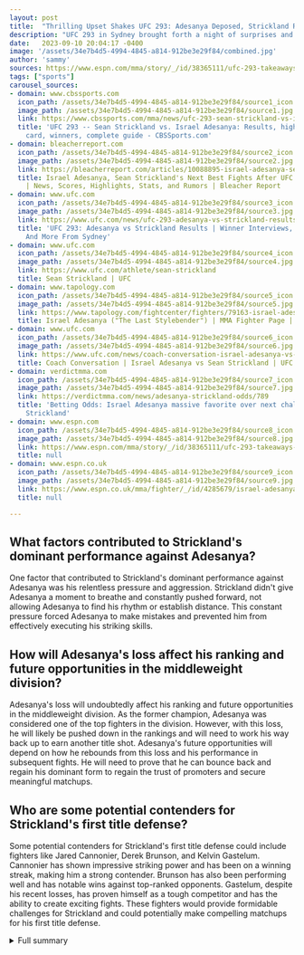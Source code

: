 ```yaml
---
layout: post
title:  "Thrilling Upset Shakes UFC 293: Adesanya Deposed, Strickland Rises"
description: "UFC 293 in Sydney brought forth a night of surprises and intense matchups. The main event saw Sean Strickland dethrone Israel Adesanya in a stunning upset, while the rest of the fight card provided thrilling moments and impressive performances."
date:   2023-09-10 20:04:17 -0400
image: '/assets/34e7b4d5-4994-4845-a814-912be3e29f84/combined.jpg'
author: 'sammy'
sources: https://www.espn.com/mma/story/_/id/38365111/ufc-293-takeaways-sean-strickland-major-upset-israel-adesanya-continues-shocking-ufc-trend https://www.cbssports.com/mma/news/ufc-293-sean-strickland-vs-israel-adesanya-results-highlights-fight-card-winners-complete-guide/ https://bleacherreport.com/articles/10088895-israel-adesanya-sean-stricklands-next-best-fights-after-ufc-293-results https://www.ufc.com/news/ufc-293-adesanya-vs-strickland-results-highlights-winner-interviews-sydney https://www.ufc.com/athlete/sean-strickland https://www.espn.co.uk/mma/fighter/_/id/4285679/israel-adesanya https://www.tapology.com/fightcenter/fighters/79163-israel-adesanya https://www.ufc.com/news/coach-conversation-israel-adesanya-vs-sean-strickland-ufc-293 https://verdictmma.com/news/adesanya-strickland-odds/789
tags: ["sports"]
carousel_sources:
- domain: www.cbssports.com
  icon_path: /assets/34e7b4d5-4994-4845-a814-912be3e29f84/source1_icon.jpg
  image_path: /assets/34e7b4d5-4994-4845-a814-912be3e29f84/source1.jpg
  link: https://www.cbssports.com/mma/news/ufc-293-sean-strickland-vs-israel-adesanya-results-highlights-fight-card-winners-complete-guide/
  title: 'UFC 293 -- Sean Strickland vs. Israel Adesanya: Results, highlights, fight
    card, winners, complete guide - CBSSports.com'
- domain: bleacherreport.com
  icon_path: /assets/34e7b4d5-4994-4845-a814-912be3e29f84/source2_icon.jpg
  image_path: /assets/34e7b4d5-4994-4845-a814-912be3e29f84/source2.jpg
  link: https://bleacherreport.com/articles/10088895-israel-adesanya-sean-stricklands-next-best-fights-after-ufc-293-results
  title: Israel Adesanya, Sean Strickland's Next Best Fights After UFC 293 Results
    | News, Scores, Highlights, Stats, and Rumors | Bleacher Report
- domain: www.ufc.com
  icon_path: /assets/34e7b4d5-4994-4845-a814-912be3e29f84/source3_icon.jpg
  image_path: /assets/34e7b4d5-4994-4845-a814-912be3e29f84/source3.jpg
  link: https://www.ufc.com/news/ufc-293-adesanya-vs-strickland-results-highlights-winner-interviews-sydney
  title: 'UFC 293: Adesanya vs Strickland Results | Winner Interviews, Highlights
    And More From Sydney'
- domain: www.ufc.com
  icon_path: /assets/34e7b4d5-4994-4845-a814-912be3e29f84/source4_icon.jpg
  image_path: /assets/34e7b4d5-4994-4845-a814-912be3e29f84/source4.jpg
  link: https://www.ufc.com/athlete/sean-strickland
  title: Sean Strickland | UFC
- domain: www.tapology.com
  icon_path: /assets/34e7b4d5-4994-4845-a814-912be3e29f84/source5_icon.jpg
  image_path: /assets/34e7b4d5-4994-4845-a814-912be3e29f84/source5.jpg
  link: https://www.tapology.com/fightcenter/fighters/79163-israel-adesanya
  title: Israel Adesanya ("The Last Stylebender") | MMA Fighter Page | Tapology
- domain: www.ufc.com
  icon_path: /assets/34e7b4d5-4994-4845-a814-912be3e29f84/source6_icon.jpg
  image_path: /assets/34e7b4d5-4994-4845-a814-912be3e29f84/source6.jpg
  link: https://www.ufc.com/news/coach-conversation-israel-adesanya-vs-sean-strickland-ufc-293
  title: Coach Conversation | Israel Adesanya vs Sean Strickland | UFC
- domain: verdictmma.com
  icon_path: /assets/34e7b4d5-4994-4845-a814-912be3e29f84/source7_icon.jpg
  image_path: /assets/34e7b4d5-4994-4845-a814-912be3e29f84/source7.jpg
  link: https://verdictmma.com/news/adesanya-strickland-odds/789
  title: 'Betting Odds: Israel Adesanya massive favorite over next challenger Sean
    Strickland'
- domain: www.espn.com
  icon_path: /assets/34e7b4d5-4994-4845-a814-912be3e29f84/source8_icon.jpg
  image_path: /assets/34e7b4d5-4994-4845-a814-912be3e29f84/source8.jpg
  link: https://www.espn.com/mma/story/_/id/38365111/ufc-293-takeaways-sean-strickland-major-upset-israel-adesanya-continues-shocking-ufc-trend
  title: null
- domain: www.espn.co.uk
  icon_path: /assets/34e7b4d5-4994-4845-a814-912be3e29f84/source9_icon.jpg
  image_path: /assets/34e7b4d5-4994-4845-a814-912be3e29f84/source9.jpg
  link: https://www.espn.co.uk/mma/fighter/_/id/4285679/israel-adesanya
  title: null

---
```


## What factors contributed to Strickland's dominant performance against Adesanya?
One factor that contributed to Strickland's dominant performance against Adesanya was his relentless pressure and aggression. Strickland didn't give Adesanya a moment to breathe and constantly pushed forward, not allowing Adesanya to find his rhythm or establish distance. This constant pressure forced Adesanya to make mistakes and prevented him from effectively executing his striking skills.

## How will Adesanya's loss affect his ranking and future opportunities in the middleweight division?
Adesanya's loss will undoubtedly affect his ranking and future opportunities in the middleweight division. As the former champion, Adesanya was considered one of the top fighters in the division. However, with this loss, he will likely be pushed down in the rankings and will need to work his way back up to earn another title shot. Adesanya's future opportunities will depend on how he rebounds from this loss and his performance in subsequent fights. He will need to prove that he can bounce back and regain his dominant form to regain the trust of promoters and secure meaningful matchups.

## Who are some potential contenders for Strickland's first title defense?
Some potential contenders for Strickland's first title defense could include fighters like Jared Cannonier, Derek Brunson, and Kelvin Gastelum. Cannonier has shown impressive striking power and has been on a winning streak, making him a strong contender. Brunson has also been performing well and has notable wins against top-ranked opponents. Gastelum, despite his recent losses, has proven himself as a tough competitor and has the ability to create exciting fights. These fighters would provide formidable challenges for Strickland and could potentially make compelling matchups for his first title defense.




<details>
        <summary>Full summary</summary>
<p>The highly anticipated main event between Adesanya and Strickland held the spotlight. Adesanya, the defending champion, faced off against the formidable challenger, Strickland. The fight took place in Adesanya's hometown, giving him a significant advantage. However, the outcome shocked fans as Strickland dominated the fight and secured a clear unanimous decision win.</p>
<p>Strickland's victory over Adesanya was a historic moment in UFC history. Adesanya, renowned for his striking skills, struggled to find his rhythm against Strickland's relentless pressure and aggression.</p>
<p>Aside from the main event, the fight card featured several other exciting matchups that kept fans on the edge of their seats. Alexander Volkov impressed with a submission win over Tai Tuivasa, utilizing an ezekiel choke. Justin Tafa showcased his power with a first-round knockout victory. The night also witnessed rapid-fire first-round knockouts by Tyson Pedro and Manel Kape.</p>
<p>Carlos Ulberg secured a submission win over Da Woon Jung with a rear-naked choke, further adding to the excitement of the evening. Chepe Mariscal also made a mark with a submission victory over Jack Jenkins, who tapped out verbally. John Makdessi and Nasrat Haqparast displayed their skills in unanimous decision wins.</p>
<p>The night showcased a plethora of thrilling matchups, including Gabriel Miranda's submission win over Shane Young and Kevin Jousset's submission victory against Kiefer Crosbie.</p>
<p>Strickland's victory raises questions about Adesanya's future in the middleweight division. As the former champion, Adesanya is now in uncharted territory as he seeks his path back to the title. The conversation surrounding a potential rematch or a clash with another top contender has already begun.</p>
<p>Overall, UFC 293 delivered an action-packed night of fights with unexpected outcomes. Strickland's upset victory over Adesanya has set the stage for his first title defense, stirring anticipation among fans. Additionally, the event showcased the depth of talent in the middleweight division, promising thrilling encounters in the future.</p>
</details>